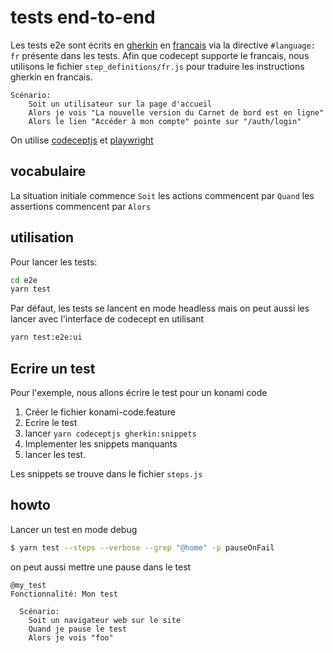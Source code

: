 # tests end-to-end

Les tests e2e sont écrits en [gherkin](https://cucumber.io/docs/gherkin/reference/) en [francais](https://cucumber.io/docs/gherkin/reference/#spoken-languages) via la directive `#language: fr` présente dans les tests. Afin que codecept supporte le francais, nous utilisons le fichier `step_definitions/fr.js` pour traduire les instructions gherkin en francais.

```gherkin
Scénario:
	Soit un utilisateur sur la page d'accueil
	Alors je vois "La nouvelle version du Carnet de bord est en ligne"
	Alors le lien "Accéder à mon compte" pointe sur "/auth/login"
```

On utilise [codeceptjs](https://codecept.io/) et [playwright](https://codecept.io/playwright/)

## vocabulaire

La situation initiale commence `Soit`
les actions commencent par `Quand`
les assertions commencent par `Alors`

## utilisation

Pour lancer les tests:

```sh
cd e2e
yarn test
```

Par défaut, les tests se lancent en mode headless mais on peut aussi les lancer avec l'interface de codecept en utilisant

```sh
yarn test:e2e:ui
```

## Ecrire un test

Pour l'exemple, nous allons écrire le test pour un konami code

1. Créer le fichier konami-code.feature
1. Ecrire le test
1. lancer `yarn codeceptjs gherkin:snippets`
1. Implementer les snippets manquants
1. lancer les test.

Les snippets se trouve dans le fichier `steps.js`

## howto

Lancer un test en mode debug

```sh
$ yarn test --steps --verbose --grep "@home" -p pauseOnFail
```

on peut aussi mettre une pause dans le test

```gherkin
@my_test
Fonctionnalité: Mon test

  Scénario:
    Soit un navigateur web sur le site
    Quand je pause le test
    Alors je vois "foo"
```
